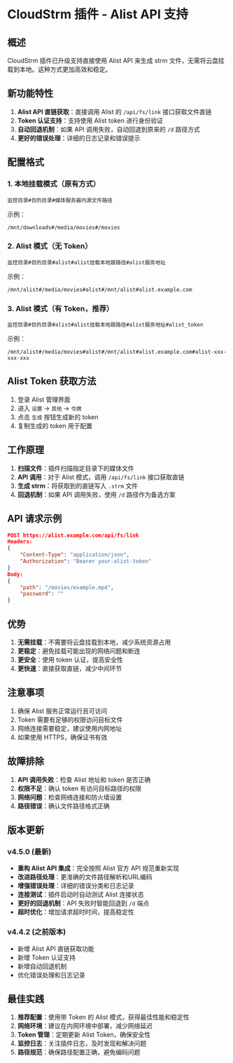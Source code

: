 # CloudStrm 插件 - Alist API 支持

## 概述

CloudStrm 插件已升级支持直接使用 Alist API 来生成 strm 文件，无需将云盘挂载到本地。这种方式更加高效和稳定。

## 新功能特性

1. **Alist API 直链获取**：直接调用 Alist 的 `/api/fs/link` 接口获取文件直链
2. **Token 认证支持**：支持使用 Alist token 进行身份验证
3. **自动回退机制**：如果 API 调用失败，自动回退到原来的 `/d` 路径方式
4. **更好的错误处理**：详细的日志记录和错误提示

## 配置格式

### 1. 本地挂载模式（原有方式）
```
监控目录#目的目录#媒体服务器内源文件路径
```
示例：
```
/mnt/downloads#/media/movies#/movies
```

### 2. Alist 模式（无 Token）
```
监控目录#目的目录#alist#alist挂载本地跟路径#alist服务地址
```
示例：
```
/mnt/alist#/media/movies#alist#/mnt/alist#alist.example.com
```

### 3. Alist 模式（有 Token，推荐）
```
监控目录#目的目录#alist#alist挂载本地跟路径#alist服务地址#alist_token
```
示例：
```
/mnt/alist#/media/movies#alist#/mnt/alist#alist.example.com#alist-xxx-xxx-xxx
```

## Alist Token 获取方法

1. 登录 Alist 管理界面
2. 进入 `设置` -> `其他` -> `令牌`
3. 点击 `生成` 按钮生成新的 token
4. 复制生成的 token 用于配置

## 工作原理

1. **扫描文件**：插件扫描指定目录下的媒体文件
2. **API 调用**：对于 Alist 模式，调用 `/api/fs/link` 接口获取直链
3. **生成 strm**：将获取到的直链写入 `.strm` 文件
4. **回退机制**：如果 API 调用失败，使用 `/d` 路径作为备选方案

## API 请求示例

```json
POST https://alist.example.com/api/fs/link
Headers:
{
    "Content-Type": "application/json",
    "Authorization": "Bearer your-alist-token"
}
Body:
{
    "path": "/movies/example.mp4",
    "password": ""
}
```

## 优势

1. **无需挂载**：不需要将云盘挂载到本地，减少系统资源占用
2. **更稳定**：避免挂载可能出现的网络问题和断连
3. **更安全**：使用 token 认证，提高安全性
4. **更快速**：直接获取直链，减少中间环节

## 注意事项

1. 确保 Alist 服务正常运行且可访问
2. Token 需要有足够的权限访问目标文件
3. 网络连接需要稳定，建议使用内网地址
4. 如果使用 HTTPS，确保证书有效

## 故障排除

1. **API 调用失败**：检查 Alist 地址和 token 是否正确
2. **权限不足**：确认 token 有访问目标路径的权限
3. **网络问题**：检查网络连接和防火墙设置
4. **路径错误**：确认文件路径格式正确

## 版本更新

### v4.5.0 (最新)
- **重构 Alist API 集成**：完全按照 Alist 官方 API 规范重新实现
- **改进路径处理**：更准确的文件路径解析和URL编码
- **增强错误处理**：详细的错误分类和日志记录
- **连接测试**：插件启动时自动测试 Alist 连接状态
- **更好的回退机制**：API 失败时智能回退到 `/d` 端点
- **超时优化**：增加请求超时时间，提高稳定性

### v4.4.2 (之前版本)
- 新增 Alist API 直链获取功能
- 新增 Token 认证支持
- 新增自动回退机制
- 优化错误处理和日志记录

## 最佳实践

1. **推荐配置**：使用带 Token 的 Alist 模式，获得最佳性能和稳定性
2. **网络环境**：建议在内网环境中部署，减少网络延迟
3. **Token 管理**：定期更新 Alist Token，确保安全性
4. **监控日志**：关注插件日志，及时发现和解决问题
5. **路径规范**：确保路径配置正确，避免编码问题